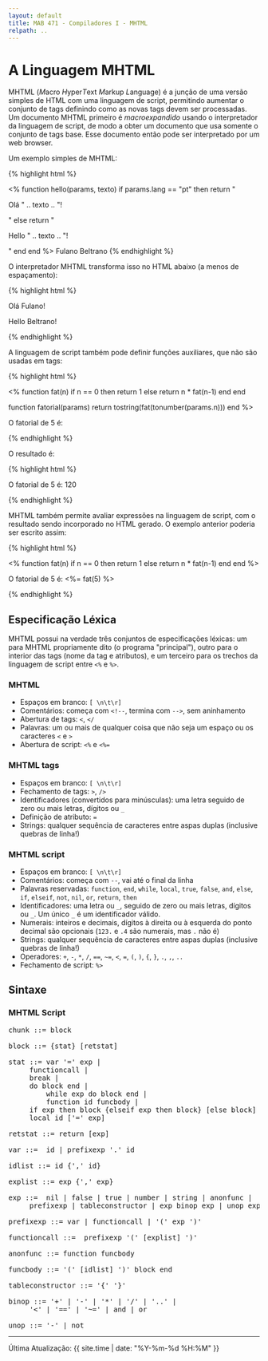 ```yaml
---
layout: default
title: MAB 471 - Compiladores I - MHTML
relpath: ..
---
```


A Linguagem MHTML
=================

MHTML (*M*acro *H*yper*T*ext *M*arkup *L*anguage) é a junção de uma versão simples de HTML com
uma linguagem de script, permitindo aumentar o conjunto de tags definindo como as novas
tags devem ser processadas. Um documento MHTML primeiro é *macroexpandido* usando o interpretador
da linguagem de script, de modo a obter um documento que usa somente o conjunto de tags base.
Esse documento então pode ser interpretado por um web browser.

Um exemplo simples de MHTML:

{% highlight html %}
<html>
<body>
<%
  function hello(params, texto)
    if params.lang == "pt" then
      return "<p>Olá " .. texto .. "!</p>"
    else
      return "<p>Hello " .. texto .. "!</p>"
    end
  end
%>
<hello lang = "pt">Fulano</hello>
<hello lang = "en">Beltrano</hello>
</body>
</html>
{% endhighlight %}

O interpretador MHTML transforma isso no HTML abaixo (a menos de espaçamento):

{% highlight html %}
<html>
<body>
<p>Olá Fulano!</p>
<p>Hello Beltrano!</p>
</body>
</html>
{% endhighlight %}

A linguagem de script também pode definir funções auxiliares, que não são
usadas em tags:

{% highlight html %}
<html>
<body>
<%
  function fat(n)
    if n == 0 then
      return 1
    else
      return n * fat(n-1)
    end
  end

  function fatorial(params)
    return tostring(fat(tonumber(params.n)))
  end
%>
<p>O fatorial de 5 é: <fatorial n = "5"/></p>
</body>
</html>
{% endhighlight %}

O resultado é:

{% highlight html %}
<html>
<body>
<p>O fatorial de 5 é: 120</p>
</body>
</html>
{% endhighlight %}

MHTML também permite avaliar expressões na linguagem de script, com o resultado sendo incorporado no
HTML gerado. O exemplo anterior poderia ser escrito assim:

{% highlight html %}
<html>
<body>
<%
  function fat(n)
    if n == 0 then
      return 1
    else
      return n * fat(n-1)
    end
  end
%>
<p>O fatorial de 5 é: <%= fat(5) %></p>
</body>
</html>
{% endhighlight %}

Especificação Léxica
--------------------

MHTML possui na verdade três conjuntos de especificações léxicas: um para MHTML propriamente
dito (o programa "principal"), outro para o interior das tags (nome da tag e atributos), e um terceiro
para os trechos da linguagem de script entre `<%` e `%>`.

### MHTML

* Espaços em branco: `[ \n\t\r]`
* Comentários: começa com `<!--`, termina com `-->`, sem aninhamento
* Abertura de tags: `<`, `</`
* Palavras: um ou mais de qualquer coisa que não seja um espaço ou os caracteres `<` e `>`
* Abertura de script: `<%` e `<%=`

### MHTML tags

* Espaços em branco: `[ \n\t\r]`
* Fechamento de tags: `>`, `/>`
* Identificadores (convertidos para minúsculas): uma letra seguido de zero ou mais letras, dígitos ou `_`
* Definição de atributo: `=`
* Strings: qualquer sequência de caracteres entre aspas duplas (inclusive quebras de linha!)

### MHTML script

* Espaços em branco: `[ \n\t\r]`
* Comentários: começa com `--`, vai até o final da linha
* Palavras reservadas: `function`, `end`, `while`, `local`, `true`, `false`,
  `and`, `else`, `if`, `elseif`, `not`, `nil`, `or`, `return`, `then`
* Identificadores: uma letra ou `_`, seguido de zero ou mais letras, dígitos ou `_`. Um único `_` é um identificador válido.
* Numerais: inteiros e decimais, dígitos à direita ou à esquerda do ponto decimal são opcionais (`123.` e `.4` são numerais, mas `.` não é)
* Strings: qualquer sequência de caracteres entre aspas duplas (inclusive quebras de linha!)
* Operadores: `+`, `-`, `*`, `/`, `==`, `~=`, `<`, `=`, `(`, `)`, `{`, `}`,
  `.`, `,`, `..`
* Fechamento de script: `%>`

Sintaxe
-------

### MHTML Script

<pre>
chunk ::= block

block ::= {stat} [retstat]

stat ::= var '=' exp | 
	 functioncall | 
	 break | 
	 do block end |
         while exp do block end |
         function id funcbody |
	 if exp then block {elseif exp then block} [else block] end | 
	 local id ['=' exp] 

retstat ::= return [exp]

var ::=  id | prefixexp '.' id 

idlist ::= id {',' id}

explist ::= exp {',' exp}

exp ::=  nil | false | true | number | string | anonfunc |
	 prefixexp | tableconstructor | exp binop exp | unop exp 

prefixexp ::= var | functioncall | '(' exp ')'

functioncall ::=  prefixexp '(' [explist] ')' 

anonfunc ::= function funcbody

funcbody ::= '(' [idlist] ')' block end

tableconstructor ::= '{' '}'

binop ::= '+' | '-' | '*' | '/' | '..' | 
 	 '&lt;' | '==' | '~=' | and | or

unop ::= '-' | not
</pre>


* * * * *

Última Atualização: {{ site.time | date: "%Y-%m-%d %H:%M" }}
